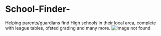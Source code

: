 # School-Finder-
Helping parents/guardians find High schools in their local area, complete with league tables, ofsted grading and many more.
![Image not found](https://github.com/LiibanM/School-Finder-/tree/master/images/picture1.png)
